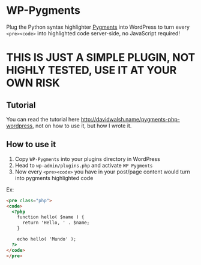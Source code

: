 # WP-Pygments

Plug the Python syntax highlighter [Pygments](https://pygments.org/) into
WordPress to turn every `<pre><code>` into highlighted code server-side, 
no JavaScript required!

# THIS IS JUST A SIMPLE PLUGIN, NOT HIGHLY TESTED, USE IT AT YOUR OWN RISK

## Tutorial

You can read the tutorial here <http://davidwalsh.name/pygments-php-wordpress>, not on how to use it, but how I wrote it.

## How to use it

1. Copy `WP-Pygments` into your plugins directory in WordPress
2. Head to `wp-admin/plugins.php` and activate `WP Pygments`
3. Now every `<pre><code>` you have in your post/page content would turn into pygments highlighted code

Ex:

```html
<pre class="php">
<code>
  <?php
    function hello( $name ) {
      return 'Hello, ' . $name;
    }

    echo hello( 'Mundo' );
  ?>
</code>
</pre>
```
